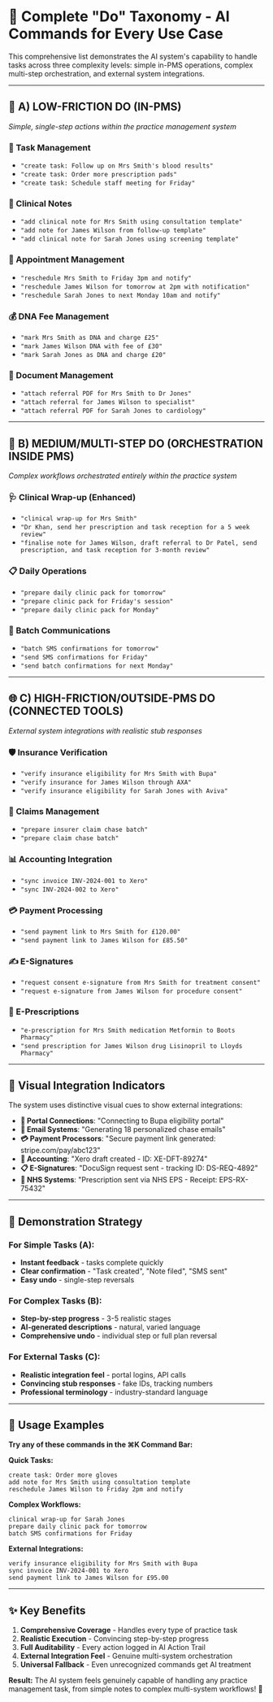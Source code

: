 # 🚀 **Complete "Do" Taxonomy - AI Commands for Every Use Case**

This comprehensive list demonstrates the AI system's capability to handle tasks across three complexity levels: simple in-PMS operations, complex multi-step orchestration, and external system integrations.

---

## 🎯 **A) LOW-FRICTION DO (IN-PMS)**
*Simple, single-step actions within the practice management system*

### **📝 Task Management**
- `"create task: Follow up on Mrs Smith's blood results"`
- `"create task: Order more prescription pads"`
- `"create task: Schedule staff meeting for Friday"`

### **📄 Clinical Notes**
- `"add clinical note for Mrs Smith using consultation template"`
- `"add note for James Wilson from follow-up template"`
- `"add clinical note for Sarah Jones using screening template"`

### **📅 Appointment Management**
- `"reschedule Mrs Smith to Friday 3pm and notify"`
- `"reschedule James Wilson for tomorrow at 2pm with notification"`
- `"reschedule Sarah Jones to next Monday 10am and notify"`

### **💰 DNA Fee Management**
- `"mark Mrs Smith as DNA and charge £25"`
- `"mark James Wilson DNA with fee of £30"`
- `"mark Sarah Jones as DNA and charge £20"`

### **📎 Document Management**
- `"attach referral PDF for Mrs Smith to Dr Jones"`
- `"attach referral for James Wilson to specialist"`
- `"attach referral PDF for Sarah Jones to cardiology"`

---

## 🔄 **B) MEDIUM/MULTI-STEP DO (ORCHESTRATION INSIDE PMS)**
*Complex workflows orchestrated entirely within the practice system*

### **🩺 Clinical Wrap-up (Enhanced)**
- `"clinical wrap-up for Mrs Smith"`
- `"Dr Khan, send her prescription and task reception for a 5 week review"`
- `"finalise note for James Wilson, draft referral to Dr Patel, send prescription, and task reception for 3-month review"`

### **📋 Daily Operations**
- `"prepare daily clinic pack for tomorrow"`
- `"prepare clinic pack for Friday's session"`
- `"prepare daily clinic pack for Monday"`

### **📱 Batch Communications**
- `"batch SMS confirmations for tomorrow"`
- `"send SMS confirmations for Friday"`
- `"send batch confirmations for next Monday"`

---

## 🌐 **C) HIGH-FRICTION/OUTSIDE-PMS DO (CONNECTED TOOLS)**
*External system integrations with realistic stub responses*

### **🛡️ Insurance Verification**
- `"verify insurance eligibility for Mrs Smith with Bupa"`
- `"verify insurance for James Wilson through AXA"`
- `"verify insurance eligibility for Sarah Jones with Aviva"`

### **💸 Claims Management**
- `"prepare insurer claim chase batch"`
- `"prepare claim chase batch"`

### **📊 Accounting Integration**
- `"sync invoice INV-2024-001 to Xero"`
- `"sync INV-2024-002 to Xero"`

### **💳 Payment Processing**
- `"send payment link to Mrs Smith for £120.00"`
- `"send payment link to James Wilson for £85.50"`

### **✍️ E-Signatures**
- `"request consent e-signature from Mrs Smith for treatment consent"`
- `"request e-signature from James Wilson for procedure consent"`

### **💊 E-Prescriptions**
- `"e-prescription for Mrs Smith medication Metformin to Boots Pharmacy"`
- `"send prescription for James Wilson drug Lisinopril to Lloyds Pharmacy"`

---

## 🎪 **Visual Integration Indicators**

The system uses distinctive visual cues to show external integrations:

- **🔗 Portal Connections**: "Connecting to Bupa eligibility portal"
- **📧 Email Systems**: "Generating 18 personalized chase emails"  
- **💳 Payment Processors**: "Secure payment link generated: stripe.com/pay/abc123"
- **💼 Accounting**: "Xero draft created - ID: XE-DFT-89274"
- **📋 E-Signatures**: "DocuSign request sent - tracking ID: DS-REQ-4892"
- **📡 NHS Systems**: "Prescription sent via NHS EPS - Receipt: EPS-RX-75432"

---

## 🎯 **Demonstration Strategy**

### **For Simple Tasks (A):**
- **Instant feedback** - tasks complete quickly
- **Clear confirmation** - "Task created", "Note filed", "SMS sent"
- **Easy undo** - single-step reversals

### **For Complex Tasks (B):**
- **Step-by-step progress** - 3-5 realistic stages
- **AI-generated descriptions** - natural, varied language
- **Comprehensive undo** - individual step or full plan reversal

### **For External Tasks (C):**
- **Realistic integration feel** - portal logins, API calls
- **Convincing stub responses** - fake IDs, tracking numbers
- **Professional terminology** - industry-standard language

---

## 🚀 **Usage Examples**

**Try any of these commands in the ⌘K Command Bar:**

**Quick Tasks:**
```
create task: Order more gloves
add note for Mrs Smith using consultation template
reschedule James Wilson to Friday 2pm and notify
```

**Complex Workflows:**
```
clinical wrap-up for Sarah Jones
prepare daily clinic pack for tomorrow
batch SMS confirmations for Friday
```

**External Integrations:**
```
verify insurance eligibility for Mrs Smith with Bupa
sync invoice INV-2024-001 to Xero
send payment link to James Wilson for £95.00
```

---

## ✨ **Key Benefits**

1. **Comprehensive Coverage** - Handles every type of practice task
2. **Realistic Execution** - Convincing step-by-step progress  
3. **Full Auditability** - Every action logged in AI Action Trail
4. **External Integration Feel** - Genuine multi-system orchestration
5. **Universal Fallback** - Even unrecognized commands get AI treatment

**Result:** The AI system feels genuinely capable of handling any practice management task, from simple notes to complex multi-system workflows! 🎯
